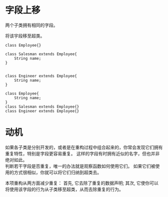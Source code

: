 # 字段上移
两个⼦类拥有相同的字段。 

将该宇段移⾄超类。

```plantuml
class Employee{}

class Salesman extends Employee{
    String name;
}


class Engineer extends Employee{
    String name;
}

```

```puml
class Employee{
    String name;
}
class Salesman extends Employee{}
class Engineer extends Employee{}
```

# 动机

如果各⼦类是分别开发的，或者是在重构过程中组合起来的，你常会发现它们拥有重复特性，特别是字段更容易重复。
这样的字段有时拥有近似的名字，但也并⾮绝对如此。  
判断若⼲字段是否重复，唯⼀的办法就是观察函数如何使⽤它们。
如果它们被使⽤的⽅式很相似，你就可以将它们归纳到超类去。  

本项重构从两⽅⾯减少重复：
⾸先, 它去除了重复的数据声明;
其次, 它使你可以将使⽤该字段的⾏为从⼦类移⾄超类，从⽽去除重复的⾏为。